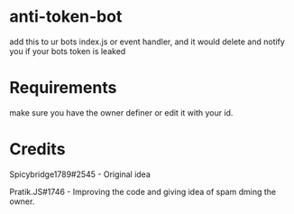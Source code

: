 # anti-token-bot
add this to ur bots index.js or event handler, and it would delete and notify you if your bots token is leaked

# Requirements

make sure you have the owner definer or edit it with your id.

# Credits

Spicybridge1789#2545 - Original idea

Pratik.JS#1746 - Improving the code and giving idea of spam dming the owner.
